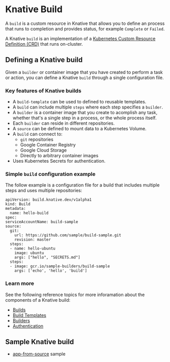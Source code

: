 # Knative Build

A `build` is a custom resource in Knative that allows you to define an
process that runs to completion and provides status, for example `Complete`  or  `Failed`.

A Knative `build` is an implementation of a 
[Kubernetes Custom Resource Definition (CRD)](https://kubernetes.io/docs/concepts/extend-kubernetes/api-extension/custom-resources/) that runs on-cluster.

## Defining a Knative build

Given a `builder` or container image that you have created to perform a task 
or action, you can define a Knative `build` through a single configuration file.

### Key features of Knative builds

* A `build-template` can be used to defined to reusable templates.
* A `build` can include multiple `steps` where each step specifies a `builder`.
* A `builder` is a container image that you create to acomplish any task, whether 
    that's a single step in a process, or the whole process itself.
* Each `builder` can reside in different repositories.
* A `source` can be defined to mount data to a Kubernetes Volume.
* A `build` can connect to:
     * `git` repositories
     * Google Container Registry
     * Google Cloud Storage
     * Directly to arbitrary container images
* Uses Kubernetes Secrets for authentication.


### Simple `build` configuration example

The follow example is a configuration file for a build that includes multiple steps and uses multiple repositories: 

    apiVersion: build.knative.dev/v1alpha1
    kind: Build
    metadata:
      name: hello-build
    spec:
    serviceAccountName: build-sample
    source:
      git:
        url: https://github.com/sample/build-sample.git
        revision: master
      steps:
      - name: hello-ubuntu
        image: ubuntu
        args: ["hello", "SECRETS.md"]
      steps:
      - image: gcr.io/sample-builders/build-sample
        args: ['echo', 'hello', 'build']


### Learn more 

See the following reference topics for more inforamation about the components of a Knative build:

* [Builds](https://github.com/knative/docs/blob/master/build/builds.md)
* [Build Templates](https://github.com/knative/docs/blob/master/build/build-templates.md)
* [Builders](https://github.com/knative/docs/blob/master/build/builder-contract.md)
* [Authentication](https://github.com/knative/docs/blob/master/build/auth.md)


## Sample Knative build

 * [app-from-source](../serving/samples/source-to-url-go) sample
